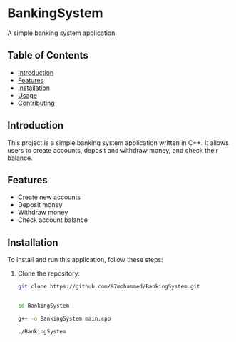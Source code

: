 # BankingSystem

A simple banking system application.

## Table of Contents
- [Introduction](#introduction)
- [Features](#features)
- [Installation](#installation)
- [Usage](#usage)
- [Contributing](#contributing)

## Introduction
This project is a simple banking system application written in C++. It allows users to create accounts, deposit and withdraw money, and check their balance.

## Features
- Create new accounts
- Deposit money
- Withdraw money
- Check account balance

## Installation
To install and run this application, follow these steps:

1. Clone the repository:
   ```sh
   git clone https://github.com/97mohammed/BankingSystem.git


   cd BankingSystem

   g++ -o BankingSystem main.cpp

   ./BankingSystem
